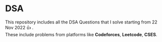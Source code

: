 # DSA
This repository includes all the DSA Questions that I solve starting from 22 Nov 2022 :+1: .  
These include problems from platforms like **Codeforces**, **Leetcode**, **CSES**.